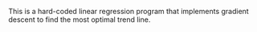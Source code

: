 This is a hard-coded linear regression program that implements gradient descent to find the most optimal trend line.
